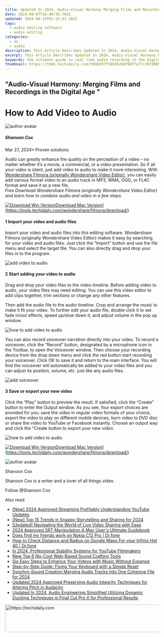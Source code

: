 ```yaml
---
title: Updated In 2024, Audio-Visual Harmony Merging Films and Recordings in the Digital Age
date: 2024-09-07T16:40:50.766Z
updated: 2024-09-15T01:22:43.202Z
tags: 
  - audio editing software
  - audio editing
categories: 
  - ai
  - audio
description: This Article Describes Updated In 2024, Audio-Visual Harmony Merging Films and Recordings in the Digital Age
excerpt: This Article Describes Updated In 2024, Audio-Visual Harmony Merging Films and Recordings in the Digital Age
keywords: the ultimate guide to real time audio recording in the digital age,audiovisual alchemy expert tips for incorinasiting and modifying audio timestamps for cinematic effects in final cut pro x 2023 update,innovations in digital audio recording utilizing audacitys features updated,audio visual harmony merging films and recordings in the digital age,the visual harmony of audio editing suite comparing features merits flaws and alternative tools 2024 edition,audio harmony in editing perfecting the dance between music and visuals in final cut pro x,the future of filmmaking bridging audio and visuals in the digital age
thumbnail: https://thmb.techidaily.com/5996397f505d52b0f60ffe77c36fd8859621590a57dd0707f44eeaa06c560dbc.jpg
---
```


## "Audio-Visual Harmony: Merging Films and Recordings in the Digital Age "

# How to Add Video to Audio

![author avatar](https://images.wondershare.com/filmora/article-images/shannon-cox.jpg)

##### Shanoon Cox

 Mar 27, 2024• Proven solutions

 Audio can greatly enhance the quality on the perception of a video – no matter whether it’s a movie, a commercial, or a video presentation. So if all your video is silent, just add video to audio to make it more interesting. With [Wondershare Filmora (originally Wondershare Video Editor)](https://tools.techidaily.com/wondershare/filmora/download/), you can easily add various format video to an audio track in MP3, WMA, OGG, or FLAC format and save it as a new file.  
_Free Download Wondershare Filmora (originally Wondershare Video Editor) and learn how to combine audio and video in a few steps._

[![Download Win Version](https://images.wondershare.com/filmora/guide/download-btn-win.jpg)](https://tools.techidaily.com/wondershare/filmora/download/)[Download Mac Version](https://images.wondershare.com/filmora/guide/download-btn-mac.jpg)](https://tools.techidaily.com/wondershare/filmora/download/)

#### 1 Import your video and audio files

 Import your video and audio files into this editing software. Wondershare Filmora (originally Wondershare Video Editor) makes it easy by searching for your video and audio files. Just click the “Import” button and use the file menu and select the target file. You can also directly drag and drop your files in to the program.

![add video to audio](https://images.wondershare.com/images/multimedia/video-editor/video-editor-main-interface.jpg)

#### 2 Start adding your video to audio

 Drag and drop your video files to the video timeline. Before adding video to audio, your video files may need editing. You can use this video editor to add clips together, trim sections or change any other features.

 Then add the audio file to the audio timeline. Crop and arrange the music to make it fit your video. To further edit your audio file, double click it to set fade in/out effects, speed up/slow down it, and adjust volume in the pop up window.

![how to add video to audio](https://images.wondershare.com/images/multimedia/video-editor/video-editor-time-line.jpg)

 You can also record voiceover narration directly into your video. To record a voiceover, click the “Record” button, designated by a microphone icon in the Toolbar, to open the Voiceover window. Then choose your recording device from the drop down menu and click the red button start recording your voiceover. Click OK to save it and return to the main interface. You will find the voiceover will automatically be added to your video files and you can adjust its position, volume, etc. just like any audio files.

![add voiceover](https://images.wondershare.com/topic/video-editing/add-voiceover.jpg)

#### 3 Save or export your new video

 Click the “Play” button to preview the result. If satisfied, click the “Create” button to enter the Output window. As you see, four export choices are provided for you: save the video in regular video formats of your choice, export the video to play on different mobile devices, burn video to DVD disc or share the video to YouTube or Facebook instantly. Choose an output way and click the “Create button to export your new video.

![how to add video to audio](https://images.wondershare.com/images/multimedia/video-editor/video-editor-output.jpg)

[![Download Win Version](https://images.wondershare.com/filmora/guide/download-btn-win.jpg)](https://tools.techidaily.com/wondershare/filmora/download/)[Download Mac Version](https://images.wondershare.com/filmora/guide/download-btn-mac.jpg)](https://tools.techidaily.com/wondershare/filmora/download/)

![author avatar](https://images.wondershare.com/filmora/article-images/shannon-cox.jpg)

Shanoon Cox

Shanoon Cox is a writer and a lover of all things video.

Follow @Shanoon Cox

<ins class="adsbygoogle"
      style="display:block"
      data-ad-client="ca-pub-7571918770474297"
      data-ad-slot="8358498916"
      data-ad-format="auto"
      data-full-width-responsive="true"></ins>

<span class="atpl-alsoreadstyle">Also read:</span>
<div><ul>
<li><a href="https://youtube-docs.techidaily.com/024-approved-streaming-profitably-understanding-youtube-updates/"><u>[New] 2024 Approved Streaming Profitably Understanding YouTube Updates</u></a></li>
<li><a href="https://snapchat-videos.techidaily.com/new-top-15-trends-in-snappy-storytelling-and-sharing-for-2024/"><u>[New] Top 15 Trends in Snappy Storytelling and Sharing for 2024</u></a></li>
<li><a href="https://facebook-video-share.techidaily.com/updated-navigating-the-world-of-live-video-sharing-with-ease/"><u>[Updated] Navigating the World of Live Video Sharing with Ease</u></a></li>
<li><a href="https://fox-access.techidaily.com/2024-approved-srt-manipulation-a-mac-users-ultimate-guidebook/"><u>2024 Approved SRT Manipulation A Mac User's Ultimate Guidebook</u></a></li>
<li><a href="https://location-social.techidaily.com/does-find-my-friends-work-on-nokia-c12-pro-drfone-by-drfone-virtual-android/"><u>Does find my friends work on Nokia C12 Pro | Dr.fone</u></a></li>
<li><a href="https://android-location-track.techidaily.com/how-to-check-distance-and-radius-on-google-maps-for-your-infinix-hot-40-drfone-by-drfone-virtual-android/"><u>How to Check Distance and Radius on Google Maps For your Infinix Hot 40 | Dr.fone</u></a></li>
<li><a href="https://extra-approaches.techidaily.com/in-2024-professional-stability-systems-for-youtube-filmmakers/"><u>In 2024, Professional Stability Systems for YouTube Filmmakers</u></a></li>
<li><a href="https://voice-adjusting.techidaily.com/new-top-6-no-cost-web-based-sound-crafting-tools/"><u>New Top 6 No-Cost Web-Based Sound Crafting Tools</u></a></li>
<li><a href="https://voice-adjusting.techidaily.com/six-easy-steps-to-enhance-your-videos-with-music-without-expense/"><u>Six Easy Steps to Enhance Your Videos with Music Without Expense</u></a></li>
<li><a href="https://win-howtos.techidaily.com/step-by-step-guide-fixing-your-keyboard-with-a-simple-reset/"><u>Step-by-Step Guide: Fixing Your Keyboard with a Simple Reset</u></a></li>
<li><a href="https://voice-adjusting.techidaily.com/synchro-sound-creation-merging-audio-tracks-into-one-cohesive-file-for-2024/"><u>Synchro-Sound Creation Merging Audio Tracks Into One Cohesive File for 2024</u></a></li>
<li><a href="https://voice-adjusting.techidaily.com/updated-2024-approved-preserving-audio-integrity-techniques-for-altering-pitch-in-audacity/"><u>Updated 2024 Approved Preserving Audio Integrity Techniques for Altering Pitch in Audacity</u></a></li>
<li><a href="https://voice-adjusting.techidaily.com/updated-in-2024-audio-engineering-simplified-utilizing-dynamic-ducking-techniques-in-final-cut-pro-x-for-professional-results/"><u>Updated In 2024, Audio Engineering Simplified Utilizing Dynamic Ducking Techniques in Final Cut Pro X for Professional Results</u></a></li>
</ul></div>

<!-- affiliate ads begin -->
<a href="https://appsumo.8odi.net/c/5597632/2129739/7443" target="_top" id="2129739">
  <img src="//a.impactradius-go.com/display-ad/7443-2129739" border="0" alt="https://techidaily.com" width="728" height="90"/>
</a>
<img height="0" width="0" src="https://appsumo.8odi.net/i/5597632/2129739/7443" style="position:absolute;visibility:hidden;" border="0" />
<!-- affiliate ads end -->

